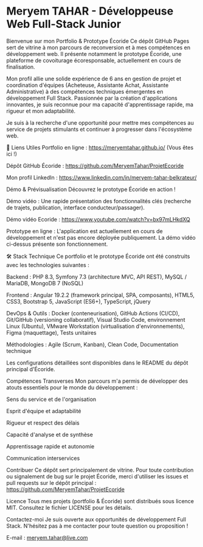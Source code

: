 # Meryem TAHAR - Développeuse Web Full-Stack Junior

 Bienvenue sur mon Portfolio & Prototype Écoride
Ce dépôt GitHub Pages sert de vitrine à mon parcours de reconversion et à mes compétences en développement web. Il présente notamment le prototype Écoride, une plateforme de covoiturage écoresponsable, actuellement en cours de finalisation.

Mon profil allie une solide expérience de 6 ans en gestion de projet et coordination d'équipes (Acheteuse, Assistante Achat, Assistante Administrative) à des compétences techniques émergentes en développement Full Stack. Passionnée par la création d'applications innovantes, je suis reconnue pour ma capacité d'apprentissage rapide, ma rigueur et mon adaptabilité.

Je suis à la recherche d'une opportunité pour mettre mes compétences au service de projets stimulants et continuer à progresser dans l'écosystème web.

🔗 Liens Utiles
 Portfolio en ligne : https://meryemtahar.github.io/ (Vous êtes ici !)

 Dépôt GitHub Écoride : https://github.com/MeryemTahar/ProjetEcoride

 Mon profil LinkedIn : https://www.linkedin.com/in/meryem-tahar-belkrateur/

 Démo & Prévisualisation
Découvrez le prototype Écoride en action !

Démo vidéo : Une rapide présentation des fonctionnalités clés (recherche de trajets, publication, interface conducteur/passager).

Démo vidéo Ecoride : https://www.youtube.com/watch?v=bx97mLHkdXQ

Prototype en ligne : L'application est actuellement en cours de développement et n'est pas encore déployée publiquement. La démo vidéo ci-dessus présente son fonctionnement.

🛠️ Stack Technique
Ce portfolio et le prototype Écoride ont été construits avec les technologies suivantes :

Backend : PHP 8.3, Symfony 7.3 (architecture MVC, API REST), MySQL / MariaDB, MongoDB 7 (NoSQL)

Frontend : Angular 19.2.2 (framework principal, SPA, composants), HTML5, CSS3, Bootstrap 5, JavaScript (ES6+), TypeScript, jQuery

DevOps & Outils : Docker (conteneurisation), GitHub Actions (CI/CD), Git/GitHub (versioning collaboratif), Visual Studio Code, environnement Linux (Ubuntu), VMware Workstation (virtualisation d'environnements), Figma (maquettage), Tests unitaires

Méthodologies : Agile (Scrum, Kanban), Clean Code, Documentation technique

Les configurations détaillées sont disponibles dans le README du dépôt principal d'Écoride.

 Compétences Transverses
Mon parcours m'a permis de développer des atouts essentiels pour le monde du développement :

Sens du service et de l'organisation

Esprit d'équipe et adaptabilité

Rigueur et respect des délais

Capacité d'analyse et de synthèse

Apprentissage rapide et autonomie

Communication interservices

 Contribuer
Ce dépôt sert principalement de vitrine. Pour toute contribution ou signalement de bug sur le projet Écoride, merci d'utiliser les issues et pull requests sur le dépôt principal :
https://github.com/MeryemTahar/ProjetEcoride

 Licence
Tous mes projets (portfolio & Écoride) sont distribués sous licence MIT. Consultez le fichier LICENSE pour les détails.

 Contactez-moi
Je suis ouverte aux opportunités de développement Full Stack. N'hésitez pas à me contacter pour toute question ou proposition !

E-mail : meryem.tahar@live.com